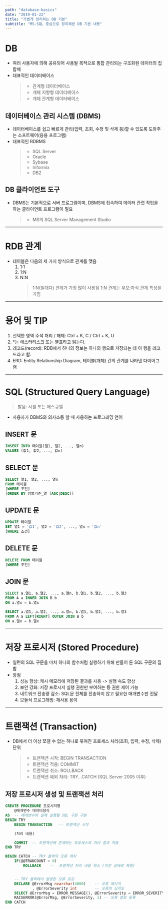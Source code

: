 ```yaml
---
path: "database-basics"
date: "2019-01-22"
title: "가볍게 정리하는 DB 기본"
subtitle: "MS-SQL 중심으로 정리해본 DB 기본 내용"
---
```


# DB

- 여러 사용자에 의해 공유되어 사용될 목적으로 통합 관리되는 구조화된 데이터의 집합체
- 대표적인 데이터베이스
  > - 관계형 데이터베이스
  > - 개체 지향형 데이터베이스
  > - 개체 관계형 데이터베이스

## 데이터베이스 관리 시스템 (DBMS)

- 데이터베이스를 쉽고 빠르게 관리(입력, 조회, 수정 및 삭제 등)할 수 있도록 도와주는 소프트웨어(응용 프로그램)
- 대표적인 RDBMS
  > - SQL Server
  > - Oracle
  > - Sybase
  > - Informix
  > - DB2

## DB 클라이언트 도구

- DBMS는 기본적으로 서버 프로그램이며, DBMS에 접속하여 데이터 관련 작업을 하는 클라이언트 프로그램이 필요
  > - MS의 SQL Server Management Studio

---

# RDB 관계

- 테이블은 다음의 세 가지 방식으로 관계를 맺음
  1. 1:1
  2. 1:N
  3. N:N
     > 1:N(일대다) 관계가 가장 많이 사용됨
     > 1:N 관계는 부모:자식 관계 특성을 가짐

---

# 용어 및 TIP

1. 선택한 영역 주석 처리 / 해제: Ctrl + K, C / Ctrl + K, U
2. \*는 애스터리스크 또는 별표라고 읽는다.
3. 레코드(record): RDB에서 하나의 정보는 하나의 행으로 저장되는 데 이 행을 레코드라고 함.
4. ERD: Entity Relationship Diagram, 테이블(개체) 간의 관계를 나타낸 다이어그램

---

# SQL (Structured Query Language)

> 발음: 시퀄 또는 에스큐엘

- 사용자가 DBMS와 의사소통 할 때 사용하는 프로그래밍 언어

## INSERT 문

```sql
INSERT INTO 테이블(열1, 열2, ..., 열n)
VALUES (값1, 값2, ..., 값n)
```

## SELECT 문

```sql
SELECT 열1, 열2, ..., 열n
FROM 테이블
[WHERE 조건]
[ORDER BY 정렬기준_열 [ASC|DESC]]
```

## UPDATE 문

```sql
UPDATE 테이블
SET 열1 = '값1', 열2 = '값2', ..., 열n = '값n'
[WHERE 조건]
```

## DELETE 문

```sql
DELETE FROM 테이블
[WHERE 조건]
```

## JOIN 문

```sql
SELECT a.열1, a.열2, ..., a.열n, b.열1, b.열2, ..., b.열3
FROM A a INNER JOIN B b
ON a.열x = b.열x
```

```sql
SELECT a.열1, a.열2, ..., a.열n, b.열1, b.열2, ..., b.열3
FROM A a LEFT[RIGHT] OUTER JOIN B b
ON a.열x = b.열x
```

---

# 저장 프로시저 (Stored Procedure)

- 일련의 SQL 구문을 마치 하나의 함수처럼 실행하기 위해 만들어 둔 SQL 구문의 집합
- 장점
  1. 성능 향상: 캐시 메모리에 저장된 결과를 사용 -> 실행 속도 향상
  2. 보안 강화: 저장 프로시저 실행 권한만 부여하는 등 권한 제어 가능
  3. 네트워크 전송량 감소: SQL문 전체를 전송하지 않고 필요한 매개변수만 전달
  4. 모듈식 프로그래밍: 재사용 용이

---

# 트랜잭션 (Transaction)

- DB에서 더 이상 쪼갤 수 없는 하나로 묶여진 프로세스 처리(조회, 입력, 수정, 삭제) 단위
  > - 트랜잭션 시작: BEGIN TRANSACTION
  > - 트랜잭션 적용: COMMIT
  > - 트랜잭션 취소: ROLLBACK
  > - 트랜잭션 예외 처리: TRY...CATCH (SQL Server 2005 이후)

## 저장 프로시저 생성 및 트랜잭션 처리

```sql
CREATE PROCEDURE 프로시저명
    @매개변수 데이터형식
AS  -- 매개변수와 실제 실행될 SQL 구문 구분
BEGIN TRY
    BEGIN TRANSACTION   -- 트랜잭션 시작

    (처리 내용)

    COMMIT  -- 트랜잭션에 존재하는 프로세스의 처리 결과 적용
END TRY

BEGIN CATCH -- TRY 블럭의 오류 캐치
    IF(@@TRANCOUNT > 0)
        ROLLBACK    --  트랜잭션 처리 내용 취소 (이전 상태로 복원)


    -- TRY 블럭에서 발생한 오류 로깅
    DECLARE @ErrorMsg nvarchar(4000)    -- 오류 메시지
            , @ErrorSeverity int        -- 오류의 심각도
    SELECT @ErrorMsg = ERROR_MESSAGE(), @ErrorSeverity = ERROR_SEVERITY()
    RAISERROR(@ErrorMsg, @ErrorSeverity, 1) -- 오류 정보 등록
END CATCH
```
